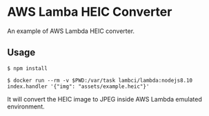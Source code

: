 # AWS Lamba HEIC Converter

An example of AWS Lambda HEIC converter.

## Usage

```console
$ npm install

$ docker run --rm -v $PWD:/var/task lambci/lambda:nodejs8.10 index.handler '{"img": "assets/example.heic"}'
```

It will convert the HEIC image to JPEG inside AWS Lambda emulated environment.
